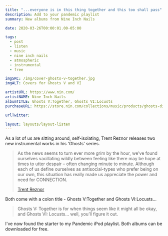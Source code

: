 ```yaml
---
title: "...everyone is in this thing together and this too shall pass"
description: Add to your pandemic playlist
summary: New albums from Nine Inch Nails

date: 2020-03-26T00:00:01.00-05:00

tags:
  - post
  - listen
  - music
  - nine inch nails
  - atmospheric
  - instrumental
  - free

imgSRC: /img/cover-ghosts-v-together.jpg
imgALT: Covers for Ghosts V and VI

artistURL: https://www.nin.com/
artistNAME: Nine Inch Nails
albumTITLE: Ghosts V:Together, Ghosts VI:Locusts
purchaseURL: https://store.nin.com/collections/music/products/ghosts-digital-download

urlTwitter:

layout: layouts/layout-listen
---
```

As a lot of us are sitting around, self-isolating, Trent Reznor releases two new instrumental works in his 'Ghosts' series.

> As the news seems to turn ever more grim by the hour, we’ve found ourselves vacillating wildly between feeling like there may be hope at times to utter despair – often changing minute to minute. Although each of us define ourselves as antisocial-types who prefer being on our own, this situation has really made us appreciate the power and need for CONNECTION.
>
> [Trent Reznor](https://www.nin.com/nine-inch-nails-ghosts-v-vi-available-now/ "from the album release notes")

Both come with a colon title - Ghosts V:Together and Ghosts VI:Locusts...

>Ghosts V: Together is for when things seem like it might all be okay, and Ghosts VI: Locusts… well, you’ll figure it out.

I've now found the starter to my Pandemic iPod playlist. Both albums can be downloaded for free.

